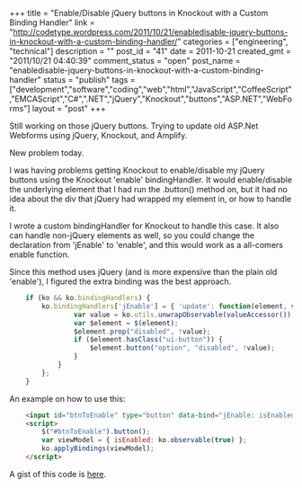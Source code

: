 +++
title = "Enable/Disable jQuery buttons in Knockout with a Custom Binding Handler"
link = "http://codetype.wordpress.com/2011/10/21/enabledisable-jquery-buttons-in-knockout-with-a-custom-binding-handler/"
categories = ["engineering", "technical"]
description = ""
post_id = "41"
date = 2011-10-21
created_gmt = "2011/10/21 04:40:39"
comment_status = "open"
post_name = "enabledisable-jquery-buttons-in-knockout-with-a-custom-binding-handler"
status = "publish"
tags = ["development","software","coding","web","html","JavaScript","CoffeeScript","EMCAScript","C#",".NET","jQuery","Knockout","buttons","ASP.NET","WebForms"]
layout = "post"
+++

Still working on those jQuery buttons. Trying to update old ASP.Net Webforms using jQuery, Knockout, and Amplify.

New problem today.

I was having problems getting Knockout to enable/disable my jQuery buttons using the Knockout 'enable' bindingHandler. It would enable/disable the underlying element that I had run the .button() method on, but it had no idea about the div that jQuery had wrapped my element in, or how to handle it.

I wrote a custom bindingHandler for Knockout to handle this case. It also can handle non-jQuery elements as well, so you could change the declaration from 'jEnable' to 'enable', and this would work as a all-comers enable function.

Since this method uses jQuery (and is more expensive than the plain old 'enable'), I figured the extra binding was the best approach.

``` js
	if (ko && ko.bindingHandlers) {
		ko.bindingHandlers['jEnable'] = { 'update': function(element, valueAccessor) {
				var value = ko.utils.unwrapObservable(valueAccessor());
				var $element = $(element);
				$element.prop("disabled", !value);
				if ($element.hasClass("ui-button")) {
					$element.button("option", "disabled", !value);
				}
			}
		};
	}
```

 An example on how to use this:
``` html
	<input id="btnToEnable" type="button" data-bind="jEnable: isEnabled" />
	<script>
		$("#btnToEnable").button();
		var viewModel = { isEnabled: ko.observable(true) };
		ko.applyBindings(viewModel);
	</script>
```

 A gist of this code is [here](https://gist.github.com/4023196).

